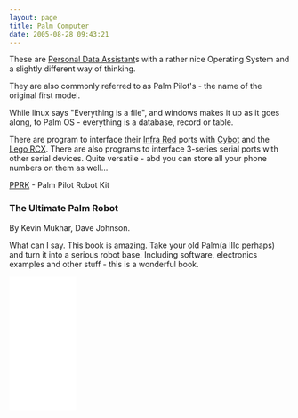 ```yaml
---
layout: page
title: Palm Computer
date: 2005-08-28 09:43:21
---
```

These are [Personal Data Assistant](/wiki/personal_data_assistant.html "Personal Data Assistant")s with a rather nice Operating System and a slightly different way of thinking.

They are also commonly referred to as Palm Pilot's - the name of the original first model.

While linux says "Everything is a file", and windows makes it up as it goes along, to Palm OS - everything is a database, record or table.

There are program to interface their [Infra Red](/wiki/infra_red.html "A type of EM radiation commonly used for digital communications") ports with [Cybot](/wiki/cybot.html "Cybot") and the [Lego RCX](/wiki/rcx.html "The Lego RCX"). There are also programs to interface 3-series serial ports with other serial devices. Quite versatile - abd you can store all your phone numbers on them as well...

[PPRK](/wiki/pprk.html "Palm Pilot Robot Kit") - Palm Pilot Robot Kit

### The Ultimate Palm Robot

By Kevin Mukhar, Dave Johnson.

What can I say. This book is amazing. Take your old Palm(a IIIc perhaps) and turn it into a serious robot base.  Including software, electronics examples and other stuff - this is a wonderful book.

<iframe style="width:120px;height:240px;" marginwidth="0" marginheight="0" scrolling="no" frameborder="0" src="//ws-eu.amazon-adsystem.com/widgets/q?ServiceVersion=20070822&OneJS=1&Operation=GetAdHtml&MarketPlace=GB&source=ss&ref=as_ss_li_til&ad_type=product_link&tracking_id=orionrobots-21&language=en_GB&marketplace=amazon&region=GB&placement=0072228806&asins=0072228806&linkId=d851e0f54aecf8a012e6c529aac49471&show_border=true&link_opens_in_new_window=true"></iframe>
